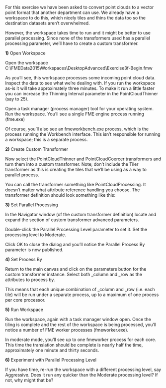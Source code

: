 For this exercise we have been asked to convert point clouds to a vector point format that another department can use. We already have a workspace to do this, which nicely tiles and thins the data too so the destination datasets aren’t overwhelmed.

However, the workspace takes time to run and it might be better to use parallel processing.
Since none of the transformers used has a parallel processing parameter, we’ll have to create a custom transformer.

**1)** Open Workspace

Open the workspace C:\FMEData2015\Workspaces\DesktopAdvanced\Exercise3f-Begin.fmw

As you’ll see, this workspace processes some incoming point cloud data. Inspect the data to see what we’re dealing with. If you run the workspace as-is it will take approximately three minutes. To make it run a little faster you can increase the Thinning Interval parameter in the PointCloudThinner (say to 25).

Open a task manager (process manager) tool for your operating system. Run the workspace. You’ll see a single FME engine process running (fme.exe)

Of course, you’ll also see an fmeworkbench.exe process, which is the process running the Workbench interface. This isn’t responsible for running a workspace; this is a separate process.

**2)** Create Custom Transformer

Now select the PointCloudThinner and PointCloudCoercer transformers and turn them into a custom transformer. Note; don’t include the Tiler transformer as this is creating the tiles that we’ll be using as a way to parallel process.

You can call the transformer something like PointCloudProcessing. It doesn’t matter what attribute reference handling you choose.
The transformer definition should look something like this:

**3)** Set Parallel Processing

In the Navigator window (of the custom transformer definition) locate and expand the section of custom transformer advanced parameters.

Double-click the Parallel Processing Level parameter to set it. Set the processing level to Moderate.

Click OK to close the dialog and you’ll notice the Parallel Process By parameter is now published.

**4)** Set Process By

Return to the main canvas and click on the parameters button for the custom transformer instance. Select both _column and _row as the attributes to process by.

This means that each unique combination of _column and _row (i.e. each tile) will be run under a separate process, up to a maximum of one process per core processor.

**5)** Run Workspace

Run the workspace, again with a task manager window open. Once the tiling is complete and the rest of the workspace is being processed, you’ll notice a number of FME worker processes (fmeworker.exe).

In moderate mode, you’ll see up to one fmeworker process for each core. This time the translation should be complete is nearly half the time, approximately one minute and thirty seconds.

**6)** Experiment with Parallel Processing Level

If you have time, re-run the workspace with a different processing level, say Aggressive. Does it run any quicker than the Moderate processing level? If not, why might that be?

